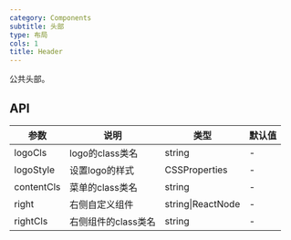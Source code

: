 ```yaml
---
category: Components
subtitle: 头部
type: 布局
cols: 1
title: Header
---
```


公共头部。

## API

| 参数 | 说明 | 类型 | 默认值 |
| --- | --- | --- | --- |
| logoCls | logo的class类名 | string | - |
| logoStyle | 设置logo的样式 | CSSProperties | - |
| contentCls | 菜单的class类名 | string | - |
| right | 右侧自定义组件 | string\|ReactNode | - |
| rightCls | 右侧组件的class类名 | string | - |